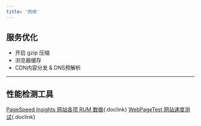 ```yaml
---
title: '网络'
---
```


## 服务优化

- 开启 gzip 压缩
- 浏览器缓存
- CDN内容分发 & DNS预解析

<hr />

## 性能检测工具

[PageSpeed Insights 网站各项 RUM 数据](https://pagespeed.web.dev/?utm_source=psi&utm_medium=redirect){.doclink}
[WebPageTest 网站速度测试](https://www.webpagetest.org/){.doclink}
